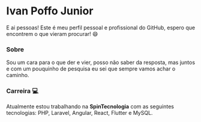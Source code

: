 # Ivan Poffo Junior

E ai pessoas! Este é meu perfil pessoal e profissional do GitHub, espero que encontrem o que vieram procurar! 😄

### Sobre

Sou um cara para o que der e vier, posso não saber da resposta, mas juntos e com um pouquinho de pesquisa eu sei que sempre vamos achar o caminho.

### Carreira 💻

Atualmente estou trabalhando na **SpinTecnologia** com as seguintes tecnologias: PHP, Laravel, Angular, React, Flutter e MySQL.
